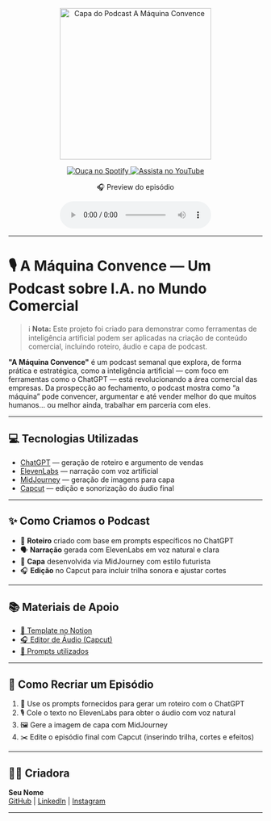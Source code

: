 <p align="center">
  <img 
    src="./assets/capa_podcast.png" 
    width="300" 
    alt="Capa do Podcast A Máquina Convence"
  />
</p>

<p align="center">
<a href="https://open.spotify.com/">
  <img 
    src="https://img.shields.io/badge/Ouça no-Spotify-1DB954?logo=spotify&logoColor=white" 
    alt="Ouça no Spotify">
</a>
<a href="https://www.youtube.com/">
  <img 
    src="https://img.shields.io/badge/Assista no-YouTube-FF0000?logo=youtube&logoColor=white" 
    alt="Assista no YouTube">
</a>
</p>

<p align="center">
  🎧 Preview do episódio
</p>

<div align="center">
  <audio src="audios/episodio_01.mp3" controls title="A Máquina Convence - Episódio 1"></audio>
</div>

---

# 🎙️ A Máquina Convence — Um Podcast sobre I.A. no Mundo Comercial

> ℹ️ **Nota:** Este projeto foi criado para demonstrar como ferramentas de inteligência artificial podem ser aplicadas na criação de conteúdo comercial, incluindo roteiro, áudio e capa de podcast.

**"A Máquina Convence"** é um podcast semanal que explora, de forma prática e estratégica, como a inteligência artificial — com foco em ferramentas como o ChatGPT — está revolucionando a área comercial das empresas. Da prospecção ao fechamento, o podcast mostra como “a máquina” pode convencer, argumentar e até vender melhor do que muitos humanos… ou melhor ainda, trabalhar em parceria com eles.

---

## 💻 Tecnologias Utilizadas

- [ChatGPT](https://chat.openai.com/) — geração de roteiro e argumento de vendas
- [ElevenLabs](https://beta.elevenlabs.io/) — narração com voz artificial
- [MidJourney](https://www.midjourney.com/) — geração de imagens para capa
- [Capcut](https://www.capcut.com/pt-br/) — edição e sonorização do áudio final

---

## ✨ Como Criamos o Podcast

- 🧠 **Roteiro** criado com base em prompts específicos no ChatGPT
- 🗣️ **Narração** gerada com ElevenLabs em voz natural e clara
- 🎨 **Capa** desenvolvida via MidJourney com estilo futurista
- 🎧 **Edição** no Capcut para incluir trilha sonora e ajustar cortes

---

## 📚 Materiais de Apoio

- [🧾 Template no Notion](https://notion.so/exemplo)
- [🎧 Editor de Áudio (Capcut)](https://www.capcut.com/editor)
- [📝 Prompts utilizados](./materiais/prompts.txt)

---

## 🚀 Como Recriar um Episódio

1. 🤖 Use os prompts fornecidos para gerar um roteiro com o ChatGPT
2. 🎙️ Cole o texto no ElevenLabs para obter o áudio com voz natural
3. 🖼️ Gere a imagem de capa com MidJourney
4. ✂️ Edite o episódio final com Capcut (inserindo trilha, cortes e efeitos)

---

## 👩‍💻 Criadora

<p>
  <strong>Seu Nome</strong><br/>
  <a href="https://github.com/seuUsuario">GitHub</a> |
  <a href="https://www.linkedin.com/in/seuPerfil">LinkedIn</a> |
  <a href="https://www.instagram.com/seuInstagram">Instagram</a>
</p>

---
